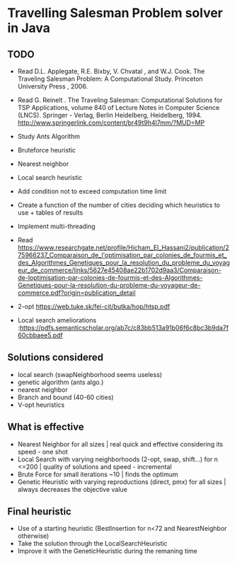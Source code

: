 # Travelling Salesman Problem solver in Java

## TODO
- Read D.L. Applegate, R.E. Bixby, V. 
       Chvatal
       , and W.J. Cook. 
       The Traveling Salesman 
       Problem: A Computational Study.
       Princeton 
       University
       Press
       , 2006.
- Read G. 
       Reinelt
       . 
       The Traveling Salesman: Computational Solutions for TSP 
       Applications, volume 
       840 of Lecture Notes in Computer Science (LNCS). 
       Springer
       -
       Verlag, Berlin Heidelberg, Heidelberg, 1994.
       http://www.springerlink.com/content/br49t9h4l7mm/?MUD=MP
- Study Ants Algorithm
- Bruteforce heuristic
- Nearest neighbor
- Local search heuristic
- Add condition not to exceed computation time limit
- Create a function of the number of cities deciding which heuristics to use + tables of results
- Implement multi-threading

- Read https://www.researchgate.net/profile/Hicham_El_Hassani2/publication/275966237_Comparaison_de_l'optimisation_par_colonies_de_fourmis_et_des_Algorithmes_Genetiques_pour_la_resolution_du_probleme_du_voyageur_de_commerce/links/5627e45408ae22b1702d9aa3/Comparaison-de-loptimisation-par-colonies-de-fourmis-et-des-Algorithmes-Genetiques-pour-la-resolution-du-probleme-du-voyageur-de-commerce.pdf?origin=publication_detail

- 2-opt https://web.tuke.sk/fei-cit/butka/hop/htsp.pdf 
- Local search ameliorations :https://pdfs.semanticscholar.org/ab7c/c83bb513a91b06f6c8bc3b9da7f60cbbaee5.pdf 

## Solutions considered
- local search (swapNeighborhood seems useless)
- genetic algorithm (ants algo.)
- nearest neighbor
- Branch and bound (40-60 cities)
- V-opt heuristics

## What is effective
- Nearest Neighbor for all sizes | real quick and effective considering its speed - one shot
- Local Search with varying neighborhoods (2-opt, swap, shift...) for n <=200 | quality of solutions and speed - incremental
- Brute Force for small iterations ~10 | finds the optimum
- Genetic Heuristic with varying reproductions (direct, pmx) for all sizes | always decreases the objective value

## Final heuristic
- Use of a starting heuristic (BestInsertion for n<72 and NearestNeighbor otherwise)
- Take the solution through the LocalSearchHeuristic
- Improve it with the GeneticHeuristic during the remaning time
